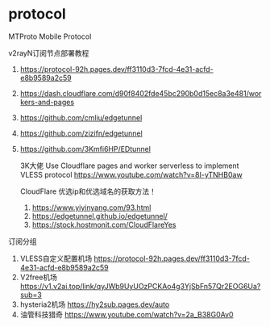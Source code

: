 # protocol
﻿MTProto Mobile Protocol


 v2rayN订阅节点部署教程
 1. https://protocol-92h.pages.dev/ff3110d3-7fcd-4e31-acfd-e8b9589a2c59
 2. https://dash.cloudflare.com/d90f8402fde45bc290b0d15ec8a3e481/workers-and-pages
 3. https://github.com/cmliu/edgetunnel
 4. https://github.com/zizifn/edgetunnel
 5. https://github.com/3Kmfi6HP/EDtunnel

    3K大佬  Use Cloudflare pages and worker serverless to implement VLESS protocol
    https://www.youtube.com/watch?v=8I-yTNHB0aw

    CloudFlare 优选ip和优选域名的获取方法！
    1. https://www.yiyinyang.com/93.html
    2. https://edgetunnel.github.io/edgetunnel/
    3. https://stock.hostmonit.com/CloudFlareYes

订阅分组
1. VLESS自定义配置机场
 https://protocol-92h.pages.dev/ff3110d3-7fcd-4e31-acfd-e8b9589a2c59
2. V2free机场
 https://v1.v2ai.top/link/qyJWb9UyUOzPCKAo4g3YjSbFn57Qr2EOG6Ua?sub=3
3. hysteria2机场
 https://hy2sub.pages.dev/auto
4. 油管科技猎奇 https://www.youtube.com/watch?v=2a_B38G0Av0

